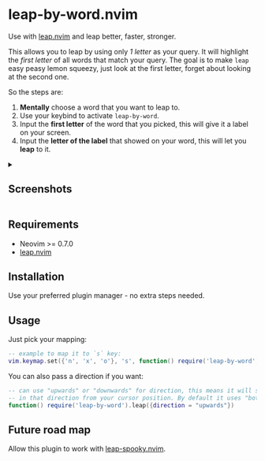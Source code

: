 # leap-by-word.nvim

Use with [leap.nvim](https://github.com/ggandor/leap.nvim) and leap better, faster, stronger.

This allows you to leap by using only *1 letter* as your query.
It will highlight the *first letter* of all words that match your query.
The goal is to make `leap` easy peasy lemon squeezy, just look at the first letter, forget about looking at the second one.

So the steps are:

1. **Mentally** choose a word that you want to leap to.
2. Use your keybind to activate `leap-by-word`.
3. Input the **first letter** of the word that you picked, this will give it a label on your screen.
4. Input the **letter of the label** that showed on your word, this will let you **leap** to it.

<details>
<summary>
  
## Screenshots

</summary>

#### Before searching

<img width="483" alt="Screenshot 2023-10-23 at 00 29 28" src="https://github.com/Sleepful/leap-by-word.nvim/assets/7144046/c7cec654-916e-4c00-88b0-1d2922bfe70c">

#### Searching for words that start with `j`

<img width="483" alt="Screenshot 2023-10-23 at 00 29 35" src="https://github.com/Sleepful/leap-by-word.nvim/assets/7144046/628985ff-25c2-451f-9aff-e9b6d20e6d68">

#### Leap to `j` and then searching for words that start with `o`

<img width="483" alt="Screenshot 2023-10-23 at 00 38 55" src="https://github.com/Sleepful/leap-by-word.nvim/assets/7144046/a11f985e-54cf-4ddd-9ed8-a0ee99b2a620">

</details>

## Requirements

* Neovim >= 0.7.0
* [leap.nvim](https://github.com/ggandor/leap.nvim)

## Installation

Use your preferred plugin manager - no extra steps needed.

## Usage

Just pick your mapping:

```lua
-- example to map it to `s` key:
vim.keymap.set({'n', 'x', 'o'}, 's', function() require('leap-by-word').leap() end, {})
```

You can also pass a direction if you want:
```lua
-- can use "upwards" or "downwards" for direction, this means it will search only
-- in that direction from your cursor position. By default it uses "both" directions.
function() require('leap-by-word').leap({direction = "upwards"})
```

## Future road map

Allow this plugin to work with [leap-spooky.nvim](https://github.com/ggandor/leap-spooky.nvim).
